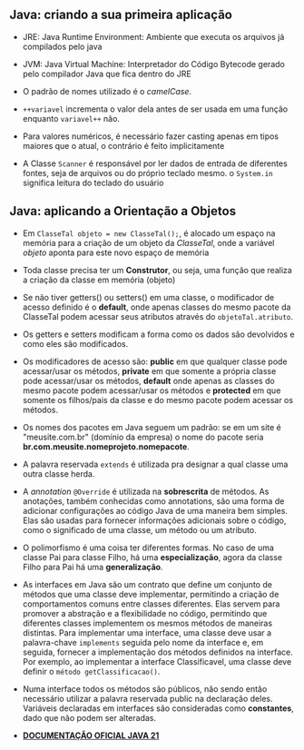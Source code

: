 <h2>Java: criando a sua primeira aplicação</h2>

- JRE: Java Runtime Environment: Ambiente que executa os arquivos já compilados pelo java

- JVM: Java Virtual Machine: Interpretador do Código Bytecode gerado pelo compilador Java que fica dentro do JRE

- O padrão de nomes utilizado é o _camelCase_.

- `++variavel` incrementa o valor dela antes de ser usada em uma função enquanto `variavel++` não.

- Para valores numéricos, é necessário fazer casting apenas em tipos maiores que o atual, o contrário é feito implicitamente

- A Classe `Scanner` é responsável por ler dados de entrada de diferentes fontes, seja de arquivos ou do próprio teclado mesmo. o `System.in` significa leitura do teclado do usuário

<h2>Java: aplicando a Orientação a Objetos</h2>

- Em `ClasseTal objeto = new ClasseTal();`, é alocado um espaço na memória para a criação de um objeto da _ClasseTal_, onde a variável _objeto_ aponta para este novo espaço de memória

- Toda classe precisa ter um **Construtor**, ou seja, uma função que realiza a criação da classe em memória (objeto)

- Se não tiver getters() ou setters() em uma classe, o modificador de acesso definido é o **default**, onde apenas classes do mesmo pacote da ClasseTal podem acessar seus atributos através do `objetoTal.atributo`.

- Os getters e setters modificam a forma como os dados são devolvidos e como eles são modificados.

- Os modificadores de acesso são: **public** em que qualquer classe pode acessar/usar os métodos, **private** em que somente a própria classe pode acessar/usar os métodos, **default** onde apenas as classes do mesmo pacote podem acessar/usar os métodos e **protected** em que somente os filhos/pais da classe e do mesmo pacote podem acessar os métodos.

- Os nomes dos pacotes em Java seguem um padrão: se em um site é "meusite.com.br" (domínio da empresa) o nome do pacote seria **br.com.meusite.nomeprojeto.nomepacote**.

- A palavra reservada `extends` é utilizada pra designar a qual classe uma outra classe herda.

- A _annotation_ `@Override` é utilizada na **sobrescrita** de métodos. As anotações, também conhecidas como annotations, são uma forma de adicionar configurações ao código Java de uma maneira bem simples. Elas são usadas para fornecer informações adicionais sobre o código, como o significado de uma classe, um método ou um atributo.

- O polimorfismo é uma coisa ter diferentes formas. No caso de uma classe Pai para classe Filho, há uma **especialização**, agora da classe Filho para Pai há uma **generalização**.

- As interfaces em Java são um contrato que define um conjunto de métodos que uma classe deve implementar, permitindo a criação de comportamentos comuns entre classes diferentes. Elas servem para promover a abstração e a flexibilidade no código, permitindo que diferentes classes implementem os mesmos métodos de maneiras distintas. Para implementar uma interface, uma classe deve usar a palavra-chave `implements` seguida pelo nome da interface e, em seguida, fornecer a implementação dos métodos definidos na interface. Por exemplo, ao implementar a interface Classificavel, uma classe deve definir o `método getClassificacao()`.

- Numa interface todos os métodos são públicos, não sendo então necessário utilizar a palavra reservada public na declaração deles. Variáveis declaradas em interfaces são consideradas como **constantes**, dado que não podem ser alteradas.

- **<a href="https://docs.oracle.com/en/java/javase/21/docs/api/index.html">DOCUMENTAÇÃO OFICIAL JAVA 21</a>**
